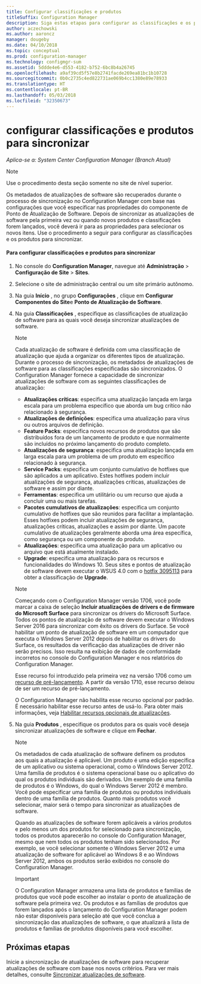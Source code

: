 ```yaml
---
title: Configurar classificações e produtos
titleSuffix: Configuration Manager
description: Siga estas etapas para configurar as classificações e os produtos de atualização de software a serem sincronizados no console do Configuration Manager.
author: aczechowski
ms.author: aaroncz
manager: dougeby
ms.date: 04/10/2018
ms.topic: conceptual
ms.prod: configuration-manager
ms.technology: configmgr-sum
ms.assetid: 5ddde4e6-d553-4182-b752-6bc8b4a26745
ms.openlocfilehash: a9af39cd5f57e8b2741facde269ea81bc1b10728
ms.sourcegitcommit: 0b0c2735c4ed822731ae069b4cc1380e89e78933
ms.translationtype: HT
ms.contentlocale: pt-BR
ms.lasthandoff: 05/03/2018
ms.locfileid: "32350673"
---
```

#  <a name="configure-classifications-and-products-to-synchronize"></a>configurar classificações e produtos para sincronizar  

*Aplica-se a: System Center Configuration Manager (Branch Atual)*


> [!NOTE]  
>  Use o procedimento desta seção somente no site de nível superior.  

 Os metadados de atualizações de software são recuperados durante o processo de sincronização no Configuration Manager com base nas configurações que você especificar nas propriedades do componente de Ponto de Atualização de Software. Depois de sincronizar as atualizações de software pela primeira vez ou quando novos produtos e classificações forem lançados, você deverá ir para as propriedades para selecionar os novos itens. Use o procedimento a seguir para configurar as classificações e os produtos para sincronizar.  

#### <a name="to-configure-classifications-and-products-to-synchronize"></a>Para configurar classificações e produtos para sincronizar  

1.  No console do **Configuration Manager**, navegue até **Administração** > **Configuração de Site** > **Sites**.

2. Selecione o site de administração central ou um site primário autônomo.  

3.  Na guia **Início** , no grupo **Configurações** , clique em **Configurar Componentes do Site**e **Ponto de Atualização de Software**.

4.  Na guia **Classificações** , especifique as classificações de atualização de software para as quais você deseja sincronizar atualizações de software.  

    > [!NOTE]  
    >  Cada atualização de software é definida com uma classificação de atualização que ajuda a organizar os diferentes tipos de atualização. Durante o processo de sincronização, os metadados de atualizações de software para as classificações especificadas são sincronizados. O Configuration Manager fornece a capacidade de sincronizar atualizações de software com as seguintes classificações de atualização:  
    >   
    > - **Atualizações críticas**: especifica uma atualização lançada em larga escala para um problema específico que aborda um bug crítico não relacionado à segurança.  
    > - **Atualizações de definições**: especifica uma atualização para vírus ou outros arquivos de definição.  
    > - **Feature Packs**: especifica novos recursos de produtos que são distribuídos fora de um lançamento de produto e que normalmente são incluídos no próximo lançamento do produto completo.  
    > - **Atualizações de segurança**: especifica uma atualização lançada em larga escala para um problema de um produto em específico relacionado à segurança.  
    > - **Service Packs**: especifica um conjunto cumulativo de hotfixes que são aplicados a um aplicativo. Estes hotfixes podem incluir atualizações de segurança, atualizações críticas, atualizações de software e assim por diante.  
    > - **Ferramentas**: especifica um utilitário ou um recurso que ajuda a concluir uma ou mais tarefas.  
    > - **Pacotes cumulativos de atualizações**: especifica um conjunto cumulativo de hotfixes que são reunidos para facilitar a implantação. Esses hotfixes podem incluir atualizações de segurança, atualizações críticas, atualizações e assim por diante. Um pacote cumulativo de atualizações geralmente aborda uma área específica, como segurança ou um componente do produto.  
    > - **Atualizações**: especifica uma atualização para um aplicativo ou arquivo que está atualmente instalado.  
    > - **Upgrade**: especifica uma atualização para os recursos e funcionalidades do Windows 10. Seus sites e pontos de atualização de software devem executar o WSUS 4.0 com o [hotfix 3095113](https://support.microsoft.com/kb/3095113) para obter a classificação de **Upgrade**.    
    >       

    > [!NOTE]    
    > Começando com o Configuration Manager versão 1706, você pode marcar a caixa de seleção **Incluir atualizações de drivers e de firmware do Microsoft Surface** para sincronizar os drivers do Microsoft Surface.<!--1098490--> Todos os pontos de atualização de software devem executar o Windows Server 2016 para sincronizar com êxito os drivers do Surface. Se você habilitar um ponto de atualização de software em um computador que executa o Windows Server 2012 depois de habilitar os drivers do Surface, os resultados da verificação das atualizações de driver não serão precisos. Isso resulta na exibição de dados de conformidade incorretos no console do Configuration Manager e nos relatórios do Configuration Manager.  
    >  
    > Esse recurso foi introduzido pela primeira vez na versão 1706 como um [recurso de pré-lançamento](/sccm/core/servers/manage/pre-release-features). A partir da versão 1710, esse recurso deixou de ser um recurso de pré-lançamento.  
    >  
    > O Configuration Manager não habilita esse recurso opcional por padrão. É necessário habilitar esse recurso antes de usá-lo. Para obter mais informações, veja [Habilitar recursos opcionais de atualizações](/sccm/core/servers/manage/install-in-console-updates#bkmk_options).<!--505213-->  

5.  Na guia **Produtos** , especifique os produtos para os quais você deseja sincronizar atualizações de software e clique em **Fechar**.  

    > [!NOTE]  
    >  Os metadados de cada atualização de software definem os produtos aos quais a atualização é aplicável. Um produto é uma edição específica de um aplicativo ou sistema operacional, como o Windows Server 2012. Uma família de produtos é o sistema operacional base ou o aplicativo do qual os produtos individuais são derivados. Um exemplo de uma família de produtos é o Windows, do qual o Windows Server 2012 é membro. Você pode especificar uma família de produtos ou produtos individuais dentro de uma família de produtos. Quanto mais produtos você selecionar, maior será o tempo para sincronizar as atualizações de software.  
    >   
    >  Quando as atualizações de software forem aplicáveis a vários produtos e pelo menos um dos produtos for selecionado para sincronização, todos os produtos aparecerão no console do Configuration Manager, mesmo que nem todos os produtos tenham sido selecionados. Por exemplo, se você selecionar somente o Windows Server 2012 e uma atualização de software for aplicável ao Windows 8 e ao Windows Server 2012, ambos os produtos serão exibidos no console do Configuration Manager.  

    > [!IMPORTANT]  
    >  O Configuration Manager armazena uma lista de produtos e famílias de produtos que você pode escolher ao instalar o ponto de atualização de software pela primeira vez. Os produtos e as famílias de produtos que forem lançados após o lançamento do Configuration Manager podem não estar disponíveis para seleção até que você conclua a sincronização das atualizações de software, o que atualizará a lista de produtos e famílias de produtos disponíveis para você escolher.  

## <a name="next-steps"></a>Próximas etapas
Inicie a sincronização de atualizações de software para recuperar atualizações de software com base nos novos critérios. Para ver mais detalhes, consulte [Sincronizar atualizações de software](synchronize-software-updates.md).
